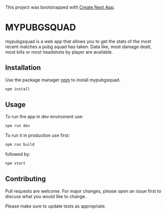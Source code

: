This project was bootstrapped with [Create Next App](https://github.com/segmentio/create-next-app).

# MYPUBGSQUAD

mypubgsquad is a web app that allows you to get the stats of the most recent matches a pubg squad has taken. Data like, most damage dealt, most kills or most headshots by player are available.

## Installation

Use the package manager [npm](https://www.npmjs.com/) to install mypubgsquad.

```bash
npm install 
```

## Usage
To run the app in dev enviroment use:
```bash
npm run dev
```
To run it in production use first:
```bash
npm run build
```
followed by:
```bash
npm start
```

## Contributing
Pull requests are welcome. For major changes, please open an issue first to discuss what you would like to change.

Please make sure to update tests as appropriate.
